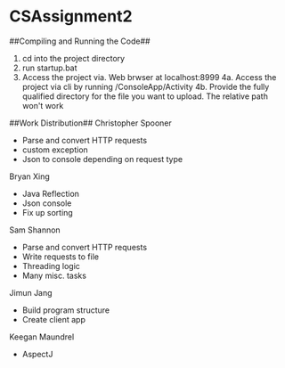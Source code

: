 # CSAssignment2

##Compiling and Running the Code##
1. cd into the project directory
2. run startup.bat
3. Access the project via. Web brwser at localhost:8999
4a. Access the project via cli by running /ConsoleApp/Activity
4b. Provide the fully qualified directory for the file you want to upload. The relative path won't work

##Work Distribution##
Christopher Spooner
- Parse and convert HTTP requests
- custom exception
- Json to console depending on request type

Bryan Xing
- Java Reflection
- Json console
- Fix up sorting

Sam Shannon
- Parse and convert HTTP requests
- Write requests to file
- Threading logic
- Many misc. tasks

Jimun Jang
- Build program structure
- Create client app

Keegan Maundrel
- AspectJ
